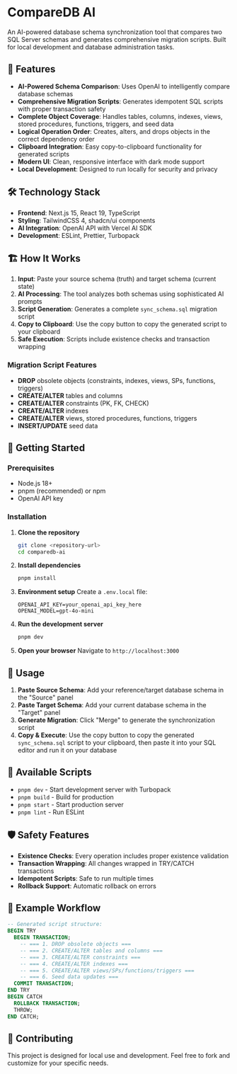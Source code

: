 # CompareDB AI

An AI-powered database schema synchronization tool that compares two SQL Server schemas and generates comprehensive migration scripts. Built for local development and database administration tasks.

## 🚀 Features

- **AI-Powered Schema Comparison**: Uses OpenAI to intelligently compare database schemas
- **Comprehensive Migration Scripts**: Generates idempotent SQL scripts with proper transaction safety
- **Complete Object Coverage**: Handles tables, columns, indexes, views, stored procedures, functions, triggers, and seed data
- **Logical Operation Order**: Creates, alters, and drops objects in the correct dependency order
- **Clipboard Integration**: Easy copy-to-clipboard functionality for generated scripts
- **Modern UI**: Clean, responsive interface with dark mode support
- **Local Development**: Designed to run locally for security and privacy

## 🛠️ Technology Stack

- **Frontend**: Next.js 15, React 19, TypeScript
- **Styling**: TailwindCSS 4, shadcn/ui components
- **AI Integration**: OpenAI API with Vercel AI SDK
- **Development**: ESLint, Prettier, Turbopack

## 🏗️ How It Works

1. **Input**: Paste your source schema (truth) and target schema (current state)
2. **AI Processing**: The tool analyzes both schemas using sophisticated AI prompts
3. **Script Generation**: Generates a complete `sync_schema.sql` migration script
4. **Copy to Clipboard**: Use the copy button to copy the generated script to your clipboard
5. **Safe Execution**: Scripts include existence checks and transaction wrapping

### Migration Script Features

- **DROP** obsolete objects (constraints, indexes, views, SPs, functions, triggers)
- **CREATE/ALTER** tables and columns
- **CREATE/ALTER** constraints (PK, FK, CHECK)
- **CREATE/ALTER** indexes
- **CREATE/ALTER** views, stored procedures, functions, triggers
- **INSERT/UPDATE** seed data

## 🚀 Getting Started

### Prerequisites

- Node.js 18+ 
- pnpm (recommended) or npm
- OpenAI API key

### Installation

1. **Clone the repository**
   ```bash
   git clone <repository-url>
   cd comparedb-ai
   ```

2. **Install dependencies**
   ```bash
   pnpm install
   ```

3. **Environment setup**
   Create a `.env.local` file:
   ```env
   OPENAI_API_KEY=your_openai_api_key_here
   OPENAI_MODEL=gpt-4o-mini
   ```

4. **Run the development server**
   ```bash
   pnpm dev
   ```

5. **Open your browser**
   Navigate to `http://localhost:3000`

## 📖 Usage

1. **Paste Source Schema**: Add your reference/target database schema in the "Source" panel
2. **Paste Target Schema**: Add your current database schema in the "Target" panel  
3. **Generate Migration**: Click "Merge" to generate the synchronization script
4. **Copy & Execute**: Use the copy button to copy the generated `sync_schema.sql` script to your clipboard, then paste it into your SQL editor and run it on your database

## 🔧 Available Scripts

- `pnpm dev` - Start development server with Turbopack
- `pnpm build` - Build for production
- `pnpm start` - Start production server
- `pnpm lint` - Run ESLint

## 🛡️ Safety Features

- **Existence Checks**: Every operation includes proper existence validation
- **Transaction Wrapping**: All changes wrapped in TRY/CATCH transactions
- **Idempotent Scripts**: Safe to run multiple times
- **Rollback Support**: Automatic rollback on errors

## 📝 Example Workflow

```sql
-- Generated script structure:
BEGIN TRY
  BEGIN TRANSACTION;
    -- === 1. DROP obsolete objects ===
    -- === 2. CREATE/ALTER tables and columns ===
    -- === 3. CREATE/ALTER constraints ===
    -- === 4. CREATE/ALTER indexes ===
    -- === 5. CREATE/ALTER views/SPs/functions/triggers ===
    -- === 6. Seed data updates ===
  COMMIT TRANSACTION;
END TRY
BEGIN CATCH
  ROLLBACK TRANSACTION;
  THROW;
END CATCH;
```

## 🤝 Contributing

This project is designed for local use and development. Feel free to fork and customize for your specific needs.


